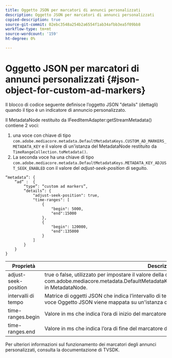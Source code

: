 ```yaml
---
title: Oggetto JSON per marcatori di annunci personalizzati
description: Oggetto JSON per marcatori di annunci personalizzati
copied-description: true
source-git-commit: 02ebc3548a254b2a6554f1ab34afbb3ea5f09bb8
workflow-type: tm+mt
source-wordcount: '159'
ht-degree: 0%

---
```


# Oggetto JSON per marcatori di annunci personalizzati {#json-object-for-custom-ad-markers}

Il blocco di codice seguente definisce l’oggetto JSON &quot;details&quot; (dettagli) quando il tipo è un indicatore di annuncio personalizzato.

Il MetadataNode restituito da IFeedItemAdapter:getStreamMetadata() contiene 2 voci:
1. una voce con chiave di tipo `com.adobe.mediacore.metadata.DefaultMetadataKeys.CUSTOM_AD_MARKERS_METADATA_KEY` e il valore di un&#39;istanza del MetadataNode restituito da `TimeRangeCollection.toMetadata()`.
1. La seconda voce ha una chiave di tipo `com.adobe.mediacore.metadata.DefaultMetadataKeys.METADATA_KEY_ADJUST_SEEK_ENABLED` con il valore del *adjust-seek-position* di seguito.

```
“metadata”: {
    “ad” :  {
        “type”: “custom ad markers”,
        “details”: {
            "adjust-seek-position": true,
            "time-ranges": [
                {
                    "begin": 5000,
                    "end":15000
                },
                {
                    "begin": 120000,
                    "end":135000
                }
            ]
        }
    }
}
```

| Proprietà | Descrizione |
|---|---|
| adjust-seek-position | true o false, utilizzato per impostare il valore della chiave com.adobe.mediacore.metadata.DefaultMetadataKeys.METADATA_KEY_ADJUST_SEEK_ENABLED in MetadataNode. |
| intervalli di tempo | Matrice di oggetti JSON che indica l’intervallo di tempo per ogni marcatore di annuncio. Ogni voce Oggetto JSON viene mappata su un&#39;istanza di com.adobe.mediacore.utils.TimeRange. |
| time-ranges.begin | Valore in ms che indica l’ora di inizio del marcatore dell’annuncio. |
| time-ranges.end | Valore in ms che indica l’ora di fine del marcatore dell’annuncio. |

Per ulteriori informazioni sul funzionamento dei marcatori degli annunci personalizzati, consulta la documentazione di TVSDK.
